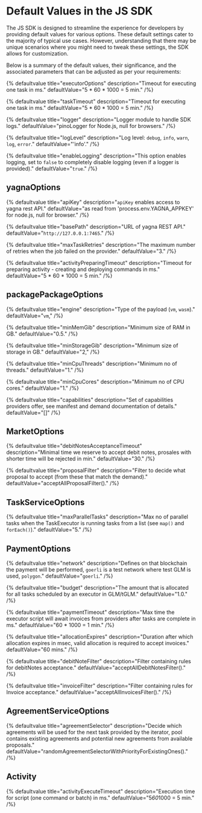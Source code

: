 # Default Values in the JS SDK

The JS SDK is designed to streamline the experience for developers by providing default values for various options. These default settings cater to the majority of typical use cases. However, understanding that there may be unique scenarios where you might need to tweak these settings, the SDK allows for customization.

Below is a summary of the default values, their significance, and the associated parameters that can be adjusted as per your requirements:

{% defaultvalue title="executorOptions" description="Timeout for executing one task in ms." defaultValue="5 * 60 * 1000 = 5 min." /%}

{% defaultvalue title="taskTimeout" description="Timeout for executing one task in ms." defaultValue="5 * 60 * 1000 = 5 min." /%}

{% defaultvalue title="logger" description="Logger module to handle SDK logs." defaultValue="pinoLogger for Node.js, null for browsers." /%}

{% defaultvalue title="logLevel" description="Log level: `debug`, `info`, `warn`, `log`, `error`." defaultValue="'info'." /%}

{% defaultvalue title="enableLogging" description="This option enables logging, set to `false` to completely disable logging (even if a logger is provided)." defaultValue="`true`." /%}

## yagnaOptions

{% defaultvalue title="apiKey" description="`apiKey` enables access to yagna rest API." defaultValue="as read from 'process.env.YAGNA_APPKEY' for node.js, null for browser." /%}

{% defaultvalue title="basePath" description="URL of yagna REST API." defaultValue="`http://127.0.0.1:7465`." /%}

{% defaultvalue title="maxTaskRetries" description="The maximum number of retries when the job failed on the provider." defaultValue="3." /%}

{% defaultvalue title="activityPreparingTimeout" description="Timeout for preparing activity - creating and deploying commands in ms." defaultValue="5 * 60 * 1000 = 5 min." /%}

## packagePackageOptions

{% defaultvalue title="engine" description="Type of the payload (`vm`, `wasm`)." defaultValue="`vm`," /%}

{% defaultvalue title="minMemGib" description="Minimum size of RAM in GB." defaultValue="0.5." /%}

{% defaultvalue title="minStorageGib" description="Minimum size of storage in GB." defaultValue="2," /%}

{% defaultvalue title="minCpuThreads" description="Minimum no of threads." defaultValue="1." /%}

{% defaultvalue title="minCpuCores" description="Minimum no of CPU cores." defaultValue="1." /%}

{% defaultvalue title="capabilities" description="Set of capabilities providers offer, see manifest and demand documentation of details." defaultValue="[]" /%}

## MarketOptions

{% defaultvalue title="debitNotesAcceptanceTimeout" description="Minimal time we reserve to accept debit notes, prosales with shorter time will be rejected in min." defaultValue="30." /%}

{% defaultvalue title="proposalFilter" description="Filter to decide what proposal to accept (from these that match the demand)." defaultValue="acceptAllProposalFilter()." /%}

## TaskServiceOptions

{% defaultvalue title="maxParallelTasks" description="Max no of parallel tasks when the TaskExecutor is running tasks from a list (see `map()` and `forEach()`)." defaultValue="5." /%}

## PaymentOptions

{% defaultvalue title="network" description="Defines on that blockchain the payment will be performed, `goerli` is a test network where test GLM is used, `polygon`." defaultValue="`goerli`." /%}

{% defaultvalue title="budget" description="The amount that is allocated for all tasks scheduled by an executor in GLM/tGLM." defaultValue="1.0." /%}

{% defaultvalue title="paymentTimeout" description="Max time the executor script will await invoices from providers after tasks are complete in ms." defaultValue="60 * 1000 = 1 min." /%}

{% defaultvalue title="allocationExpires" description="Duration after which allocation expires in msec, valid allocation is required to accept invoices." defaultValue="60 mins." /%}

{% defaultvalue title="debitNoteFilter" description="Filter containing rules for debitNotes acceptance." defaultValue="acceptAllDebitNotesFilter()." /%}

{% defaultvalue title="invoiceFilter" description="Filter containing rules for Invoice acceptance." defaultValue="acceptAllInvoicesFilter()." /%}

## AgreementServiceOptions

{% defaultvalue title="agreementSelector" description="Decide which agreements will be used for the next task provided by the iterator, pool contains existing agreements and potential new agreements from available proposals." defaultValue="randomAgreementSelectorWithPriorityForExistingOnes()." /%}

## Activity

{% defaultvalue title="activityExecuteTimeout" description="Execution time for script (one command or batch) in ms." defaultValue="5*60*1000 = 5 min." /%}
